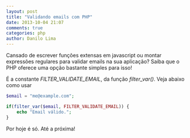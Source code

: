 ```yaml
---
layout: post
title: "Validando emails com PHP"
date: 2013-10-04 21:07
comments: true
categories: php
author: Danilo Lima
---
```


Cansado de escrever funções extensas em javascript ou montar expressões regulares para validar emails na sua aplicação?
Saiba que o PHP oferece uma opção bastante simples para isso!

É a constante _FILTER_VALIDATE_EMAIL_, da função *filter_var()*. Veja abaixo como usar

``` php Validando emails https://gist.github.com/dflima/6832922
$email = "me@example.com";

if(filter_var($email, FILTER_VALIDATE_EMAIL)) {
    echo "Email válido.";
}
```

Por hoje é só. Até a próxima!
